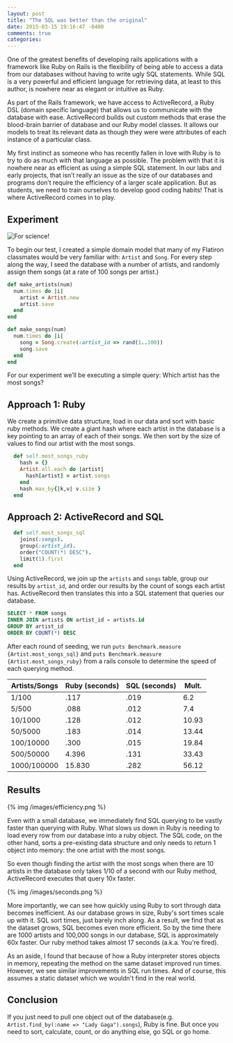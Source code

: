 ```yaml
---
layout: post
title: "The SQL was better than the original"
date: 2015-03-15 19:16:47 -0400
comments: true
categories: 
---
```

One of the greatest benefits of developing rails applications with a framework like Ruby on Rails is the flexibility of being able to access a data from our databases without having to write ugly SQL statements. While SQL is a very powerful and efficient language for retrieving data, at least to this author, is nowhere near as elegant or intuitive as Ruby.

As part of the Rails framework, we have access to ActiveRecord, a Ruby DSL (domain specific language) that allows us to communicate with the database with ease. ActiveRecord builds out custom methods that erase the blood-brain barrier of database and our Ruby model classes. It allows our models to treat its relevant data as though they were were attributes of each instance of a particular class.

My first instinct as someone who has recently fallen in love with Ruby is to try to do as much with that language as possible. The problem with that it is nowhere near as efficient as using a simple SQL statement. In our labs and early projects, that isn’t really an issue as the size of our databases and programs don’t require the efficiency of a larger scale application. But as students, we need to train ourselves to develop good coding habits! That is where ActiveRecord comes in to play.

## Experiment
![For science!](http://static.fjcdn.com/pictures/For+science_3cf7fb_4751731.jpg)

To begin our test, I created a simple domain model that many of my Flatiron classmates would be very familiar with: `Artist` and `Song`. For every step along the way, I seed the database with a number of artists, and randomly assign them songs (at a rate of 100 songs per artist.)

``` Ruby
def make_artists(num)
  num.times do |i|
    artist = Artist.new
    artist.save
  end
end

def make_songs(num)
  num.times do |i|
    song = Song.create(:artist_id => rand(1..100))
    song.save
  end
end
```
For our experiment we’ll be executing a simple query: Which artist has the most songs?

## Approach 1: Ruby

We create a primitive data structure, load in our data and sort with basic ruby methods. We create a giant hash where each artist in the database is a key pointing to an array of each of their songs. We then sort by the size of values to find our artist with the most songs. 

``` Ruby
  def self.most_songs_ruby  
    hash = {}
    Artist.all.each do |artist|
      hash[artist] = artist.songs
    end
    hash.max_by{|k,v| v.size }
  end
```

## Approach 2: ActiveRecord and SQL
``` Ruby
  def self.most_songs_sql
    joins(:songs).
    group(:artist_id).
    order("COUNT(*) DESC").
    limit(1).first
  end 
```
Using ActiveRecord, we join up the `artists` and `songs` table, group our results by `artist_id`, and order our results by the count of songs each artist has. ActiveRecord then translates this into a SQL statement that queries our database. 

``` SQL 
SELECT * FROM songs
INNER JOIN artists ON artist_id = artists.id
GROUP BY artist_id
ORDER BY COUNT(*) DESC
```

After each round of seeding, we run `puts Benchmark.measure {Artist.most_songs_sql}` and `puts Benchmark.measure {Artist.most_songs_ruby}` from a rails console to determine the speed of each querying method.

| Artists/Songs | Ruby (seconds) | SQL (seconds) | Mult. |
|---------------|----------------|---------------|-------|
| 1/100         | .117           | .019          | 6.2   |
| 5/500         | .088           | .012          | 7.4   |
| 10/1000       | .128           | .012          | 10.93 |
| 50/5000       | .183           | .014          | 13.44 |
| 100/10000     | .300           | .015          | 19.84 |
| 500/50000     | 4.396          | .131          | 33.43 |
| 1000/100000   | 15.830         | .282          | 56.12 |

## Results

{% img /images/efficiency.png %}

Even with a small database, we immediately find SQL querying to be vastly faster than querying with Ruby. What slows us down in Ruby is needing to load every row from our database into a ruby object. The SQL code, on the other hand, sorts a pre-existing data structure and only needs to return 1 object into memory: the one artist with the most songs.

So even though finding the artist with the most songs when there are 10 artists in the database only takes 1/10 of a second with our Ruby method, ActiveRecord executes that query 10x faster. 

{% img /images/seconds.png %}

More importantly, we can see how quickly using Ruby to sort through data becomes inefficient. As our database grows in size, Ruby's sort times scale up with it. SQL sort times, just barely inch along. As a result, we find that as the dataset grows, SQL becomes even more efficient. So by the time there are 1000 artists and 100,000 songs in our database, SQL is approximately 60x faster. Our ruby method takes almost 17 seconds (a.k.a. You're fired).

As an aside, I found that because of how a Ruby interpreter stores objects in memory, repeating the method on the same dataset improved run times. However, we see similar improvements in SQL run times. And of course, this assumes a static dataset which we wouldn't find in the real world.

## Conclusion
If you just need to pull one object out of the database(e.g. `Artist.find_by(:name => "Lady Gaga").songs`), Ruby is fine. But once you need to sort, calculate, count, or do anything else, go SQL or go home.